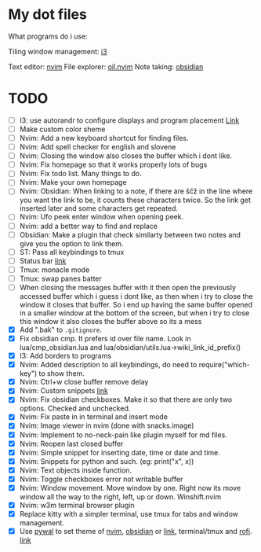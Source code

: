 # My dot files
What programs do i use:

Tiling window management: [i3](https://i3wm.org)

Text editor: [nvim](https://github.com/neovim/neovim)
File explorer: [oil.nvim](https://github.com/stevearc/oil.nvim)
Note taking: [obsidian](https://obsidian.md)

# TODO
- [ ] I3: use autorandr to configure displays and program placement [Link](https://github.com/phillipberndt/autorandr)
- [ ] Make custom color sheme
- [ ] Nvim: Add a new keyboard shortcut for finding files.
- [ ] Nvim: Add spell checker for english and slovene
- [ ] Nvim: Closing the window also closes the buffer which i dont like.
- [ ] Nvim: Fix homepage so that it works properly lots of bugs
- [ ] Nvim: Fix todo list. Many things to do.
- [ ] Nvim: Make your own homepage
- [ ] Nvim: Obsidian: When linking to a note, if there are ščž in the line where you want the link to be, it counts these characters twice. So the link get inserted later and some characters get repeated.
- [ ] Nvim: Ufo peek enter window when opening peek.
- [ ] Nvim: add a better way to find and replace
- [ ] Obsidian: Make a plugin that check similarty between two notes and give you the option to link them.
- [ ] ST: Pass all keybindings to tmux
- [ ] Status bar [link](https://www.reddit.com/r/i3wm/comments/79m7td/is_there_a_list_of_status_bars/)
- [ ] Tmux: monacle mode
- [ ] Tmux: swap panes batter
- [ ] When closing the messages buffer with <C-w> it then open the previously accessed buffer which i guess i dont like, as then when i try to close the window it closes that buffer. So i end up having the same buffer opened in a smaller window at the bottom of the screen, but when i try to close this window it also closes the buffer above so its a mess
- [x] Add ".bak" to `.gitignore`.
- [x] Fix obsidian cmp. It prefers id over file name. Look in lua/cmp_obsidian.lua and lua/obsidian/utils.lua->wiki_link_id_prefix()
- [x] I3: Add borders to programs
- [x] Nvim: Added description to all keybindings, do need to require("which-key") to show them.
- [x] Nvim: Ctrl+w close buffer remove delay
- [x] Nvim: Custom snippets [link](https://youtu.be/Y3XWijJgdJs)
- [x] Nvim: Fix obsidian checkboxes. Make it so that there are only two options. Checked and unchecked.
- [x] Nvim: Fix paste in in terminal and insert mode
- [x] Nvim: Image viewer in nvim (done with snacks.image)
- [x] Nvim: Implement to no-neck-pain like plugin myself for md files.
- [x] Nvim: Reopen last closed buffer
- [x] Nvim: Simple snippet for inserting date, time or date and time.
- [x] Nvim: Snippets for python and such. (eg: print("x", x))
- [x] Nvim: Text objects inside function.
- [x] Nvim: Toggle checkboxes error not writable buffer
- [x] Nvim: Window movement. Move window by one. Right now its move window all the way to the right, left, up or down. Winshift.nvim
- [x] Nvim: w3m terminal browser plugin
- [x] Replace kitty with a simpler terminal, use tmux for tabs and window management.
- [x] Use [pywal](https://github.com/uZer/pywal16.nvim) to set theme of [nvim](https://github.com/uZer/pywal16.nvim), [obsidian](https://github.com/poach3r/pywal-obsidianmd) or [link](https://forum.obsidian.md/t/pywal-css-template-for-obsidian/88461), terminal/tmux and [rofi](https://github.com/dylanaraps/pywal/wiki/Customization#rofi). [link](https://github.com/dylanaraps/pywal/wiki/Customization)

